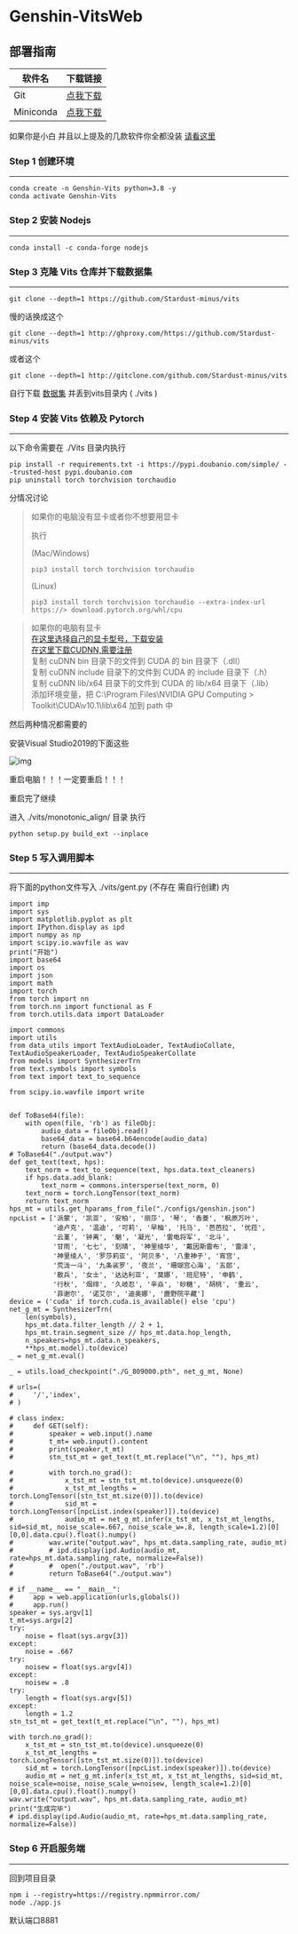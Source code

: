 # Genshin-VitsWeb

## 部署指南

| 软件名      | 下载链接    |
| ----------- | ----------- |
| Git         | [点我下载](https://ghproxy.com/github.com/git-for-windows/git/releases/download/v2.37.3.windows.1/Git-2.37.3-64-bit.exe)       |
| Miniconda   | [点我下载](https://repo.anaconda.com/miniconda/Miniconda3-latest-Windows-x86_64.exe)        |
如果你是小白 并且以上提及的几款软件你全都没装 [请看这里](install.md)

### Step 1 创建环境
---
```
conda create -n Genshin-Vits python=3.8 -y
conda activate Genshin-Vits
```

### Step 2 安装 Nodejs
---
```
conda install -c conda-forge nodejs
```

### Step 3 克隆 Vits 仓库并下载数据集
---
```
git clone --depth=1 https://github.com/Stardust-minus/vits
```
慢的话换成这个
```
git clone --depth=1 http://ghproxy.com/https://github.com/Stardust-minus/vits
```
或者这个
```
git clone --depth=1 http://gitclone.com/github.com/Stardust-minus/vits
```
自行下载 [数据集](https://obs.baimianxiao.cn/share/obs/sankagenkeshi/G_809000.pth) 并丢到vits目录内 ( ./vits )

### Step 4 安装 Vits 依赖及 Pytorch
--- 
以下命令需要在 ./Vits 目录内执行
```
pip install -r requirements.txt -i https://pypi.doubanio.com/simple/ --trusted-host pypi.doubanio.com
pip uninstall torch torchvision torchaudio
```

分情况讨论
> 如果你的电脑没有显卡或者你不想要用显卡
> 
> 执行
> 
> (Mac/Windows)
> ```
> pip3 install torch torchvision torchaudio
> ```
> (Linux)
> ```
> pip3 install torch torchvision torchaudio --extra-index-url https://> download.pytorch.org/whl/cpu
>```

> 如果你的电脑有显卡 <br>
> [在这里选择自己的显卡型号，下载安装](https://www.nvidia.cn/Download/index.aspx?lang=cn#) <br>
> [在这里下载CUDNN,需要注册](https://developer.nvidia.com/rdp/cudnn-download) <br>
> 复制 cuDNN bin 目录下的文件到 CUDA 的 bin 目录下（.dll） <br>
> 复制 cuDNN include 目录下的文件到 CUDA 的 include 目录下（.h） <br>
> 复制 cuDNN lib/x64 目录下的文件到 CUDA 的 lib/x64 目录下（.lib） <br>
> 添加环境变量，把 C:\Program Files\NVIDIA GPU Computing > Toolkit\CUDA\v10.1\lib\x64 加到 path 中 <br>

然后两种情况都需要的

安装Visual Studio2019的下面这些

![img](docs/vsi.png)

重启电脑！！！一定要重启！！！

重启完了继续

进入 ./vits/monotonic_align/ 目录 执行
```
python setup.py build_ext --inplace
```
### Step 5 写入调用脚本
---
将下面的python文件写入 ./vits/gent.py (不存在 需自行创建) 内
```
import imp
import sys
import matplotlib.pyplot as plt
import IPython.display as ipd
import numpy as np
import scipy.io.wavfile as wav
print("开始")
import base64
import os
import json
import math
import torch
from torch import nn
from torch.nn import functional as F
from torch.utils.data import DataLoader

import commons
import utils
from data_utils import TextAudioLoader, TextAudioCollate, TextAudioSpeakerLoader, TextAudioSpeakerCollate
from models import SynthesizerTrn
from text.symbols import symbols
from text import text_to_sequence

from scipy.io.wavfile import write


def ToBase64(file):
    with open(file, 'rb') as fileObj:
        audio_data = fileObj.read()
        base64_data = base64.b64encode(audio_data)
        return (base64_data.decode())
# ToBase64("./output.wav")
def get_text(text, hps):
    text_norm = text_to_sequence(text, hps.data.text_cleaners)
    if hps.data.add_blank:
        text_norm = commons.intersperse(text_norm, 0)
    text_norm = torch.LongTensor(text_norm)
    return text_norm
hps_mt = utils.get_hparams_from_file("./configs/genshin.json")
npcList = ['派蒙', '凯亚', '安柏', '丽莎', '琴', '香菱', '枫原万叶',
           '迪卢克', '温迪', '可莉', '早柚', '托马', '芭芭拉', '优菈',
           '云堇', '钟离', '魈', '凝光', '雷电将军', '北斗',
           '甘雨', '七七', '刻晴', '神里绫华', '戴因斯雷布', '雷泽',
           '神里绫人', '罗莎莉亚', '阿贝多', '八重神子', '宵宫',
           '荒泷一斗', '九条裟罗', '夜兰', '珊瑚宫心海', '五郎',
           '散兵', '女士', '达达利亚', '莫娜', '班尼特', '申鹤',
           '行秋', '烟绯', '久岐忍', '辛焱', '砂糖', '胡桃', '重云',
           '菲谢尔', '诺艾尔', '迪奥娜', '鹿野院平藏']
device = ('cuda' if torch.cuda.is_available() else 'cpu')
net_g_mt = SynthesizerTrn(
    len(symbols),
    hps_mt.data.filter_length // 2 + 1,
    hps_mt.train.segment_size // hps_mt.data.hop_length,
    n_speakers=hps_mt.data.n_speakers,
    **hps_mt.model).to(device)
_ = net_g_mt.eval()

_ = utils.load_checkpoint("./G_809000.pth", net_g_mt, None)

# urls=(
#     '/','index',
# )
 
# class index:
#     def GET(self):
#         speaker = web.input().name
#         t_mt= web.input().content
#         print(speaker,t_mt)
#         stn_tst_mt = get_text(t_mt.replace("\n", ""), hps_mt)

#         with torch.no_grad():
#             x_tst_mt = stn_tst_mt.to(device).unsqueeze(0)
#             x_tst_mt_lengths = torch.LongTensor([stn_tst_mt.size(0)]).to(device)
#             sid_mt = torch.LongTensor([npcList.index(speaker)]).to(device)
#             audio_mt = net_g_mt.infer(x_tst_mt, x_tst_mt_lengths, sid=sid_mt, noise_scale=.667, noise_scale_w=.8, length_scale=1.2)[0][0,0].data.cpu().float().numpy()
#         wav.write("output.wav", hps_mt.data.sampling_rate, audio_mt)
#         # ipd.display(ipd.Audio(audio_mt, rate=hps_mt.data.sampling_rate, normalize=False))
#         #  open("./output.wav", 'rb')
#         return ToBase64("./output.wav")
 
# if __name__ == "__main__":
#     app = web.application(urls,globals())
#     app.run()
speaker = sys.argv[1]
t_mt=sys.argv[2]
try:
    noise = float(sys.argv[3])
except:
    noise = .667
try:
    noisew = float(sys.argv[4])
except:
    noisew = .8
try:
    length = float(sys.argv[5])
except:
    length = 1.2
stn_tst_mt = get_text(t_mt.replace("\n", ""), hps_mt)

with torch.no_grad():
    x_tst_mt = stn_tst_mt.to(device).unsqueeze(0)
    x_tst_mt_lengths = torch.LongTensor([stn_tst_mt.size(0)]).to(device)
    sid_mt = torch.LongTensor([npcList.index(speaker)]).to(device)
    audio_mt = net_g_mt.infer(x_tst_mt, x_tst_mt_lengths, sid=sid_mt, noise_scale=noise, noise_scale_w=noisew, length_scale=1.2)[0][0,0].data.cpu().float().numpy()
wav.write("output.wav", hps_mt.data.sampling_rate, audio_mt)
print("生成完毕")
# ipd.display(ipd.Audio(audio_mt, rate=hps_mt.data.sampling_rate, normalize=False))

```

### Step 6 开启服务端
---
回到项目目录
```
npm i --registry=https://registry.npmmirror.com/
node ./app.js
```
默认端口8881